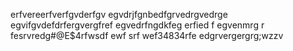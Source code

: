 erfvereerfverfgvderfgv
egvdrjfgnbedfgrvedrgvedrge
egvifgvdefdrfergvergfref
egvedrfngdkfeg erfied f
egvenmrg r fesrvredg#@E$4rfwsdf ewf srf
wef34834rfe edgrvergergrg;wzzv
